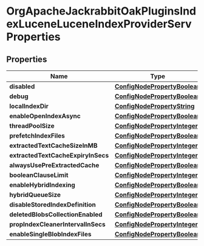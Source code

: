 

# OrgApacheJackrabbitOakPluginsIndexLuceneLuceneIndexProviderServProperties

## Properties

Name | Type | Description | Notes
------------ | ------------- | ------------- | -------------
**disabled** | [**ConfigNodePropertyBoolean**](ConfigNodePropertyBoolean.md) |  |  [optional]
**debug** | [**ConfigNodePropertyBoolean**](ConfigNodePropertyBoolean.md) |  |  [optional]
**localIndexDir** | [**ConfigNodePropertyString**](ConfigNodePropertyString.md) |  |  [optional]
**enableOpenIndexAsync** | [**ConfigNodePropertyBoolean**](ConfigNodePropertyBoolean.md) |  |  [optional]
**threadPoolSize** | [**ConfigNodePropertyInteger**](ConfigNodePropertyInteger.md) |  |  [optional]
**prefetchIndexFiles** | [**ConfigNodePropertyBoolean**](ConfigNodePropertyBoolean.md) |  |  [optional]
**extractedTextCacheSizeInMB** | [**ConfigNodePropertyInteger**](ConfigNodePropertyInteger.md) |  |  [optional]
**extractedTextCacheExpiryInSecs** | [**ConfigNodePropertyInteger**](ConfigNodePropertyInteger.md) |  |  [optional]
**alwaysUsePreExtractedCache** | [**ConfigNodePropertyBoolean**](ConfigNodePropertyBoolean.md) |  |  [optional]
**booleanClauseLimit** | [**ConfigNodePropertyInteger**](ConfigNodePropertyInteger.md) |  |  [optional]
**enableHybridIndexing** | [**ConfigNodePropertyBoolean**](ConfigNodePropertyBoolean.md) |  |  [optional]
**hybridQueueSize** | [**ConfigNodePropertyInteger**](ConfigNodePropertyInteger.md) |  |  [optional]
**disableStoredIndexDefinition** | [**ConfigNodePropertyBoolean**](ConfigNodePropertyBoolean.md) |  |  [optional]
**deletedBlobsCollectionEnabled** | [**ConfigNodePropertyBoolean**](ConfigNodePropertyBoolean.md) |  |  [optional]
**propIndexCleanerIntervalInSecs** | [**ConfigNodePropertyInteger**](ConfigNodePropertyInteger.md) |  |  [optional]
**enableSingleBlobIndexFiles** | [**ConfigNodePropertyBoolean**](ConfigNodePropertyBoolean.md) |  |  [optional]



